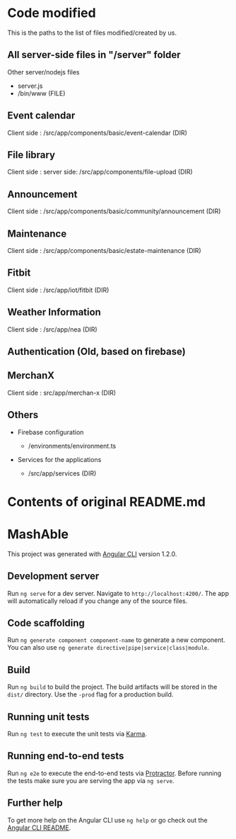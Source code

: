 # Code modified
This is the paths to the list of files modified/created by us.

## All server-side files in "/server" folder
Other server/nodejs files
- server.js
- /bin/www (FILE)

## Event calendar

Client side : /src/app/components/basic/event-calendar (DIR)

## File library

Client side : server side: /src/app/components/file-upload (DIR)

## Announcement

Client side : /src/app/components/basic/community/announcement (DIR)

## Maintenance

Client side : /src/app/components/basic/estate-maintenance (DIR)

## Fitbit

Client side : /src/app/iot/fitbit (DIR)

## Weather Information

Client side : /src/app/nea (DIR)

## Authentication (Old, based on firebase)


## MerchanX

Client side : src/app/merchan-x (DIR)

## Others
- Firebase configuration
	- /environments/environment.ts 

- Services for the applications
	- /src/app/services (DIR)


# Contents of original README.md

# MashAble

This project was generated with [Angular CLI](https://github.com/angular/angular-cli) version 1.2.0.

## Development server

Run `ng serve` for a dev server. Navigate to `http://localhost:4200/`. The app will automatically reload if you change any of the source files.

## Code scaffolding

Run `ng generate component component-name` to generate a new component. You can also use `ng generate directive|pipe|service|class|module`.

## Build

Run `ng build` to build the project. The build artifacts will be stored in the `dist/` directory. Use the `-prod` flag for a production build.

## Running unit tests

Run `ng test` to execute the unit tests via [Karma](https://karma-runner.github.io).

## Running end-to-end tests

Run `ng e2e` to execute the end-to-end tests via [Protractor](http://www.protractortest.org/).
Before running the tests make sure you are serving the app via `ng serve`.

## Further help

To get more help on the Angular CLI use `ng help` or go check out the [Angular CLI README](https://github.com/angular/angular-cli/blob/master/README.md).

